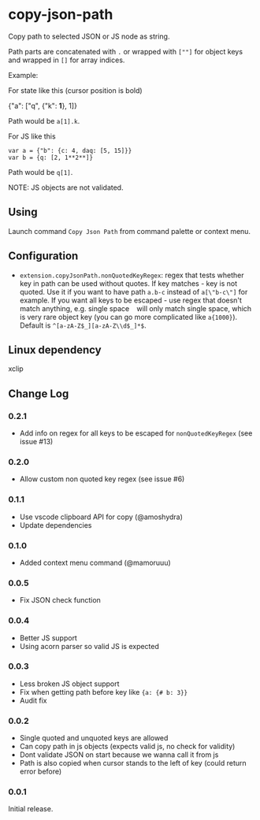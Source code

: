 # copy-json-path

Copy path to selected JSON or JS node as string.

Path parts are concatenated with `.` or wrapped with `[""]` for object keys and wrapped in `[]` for array indices.

Example:

For state like this (cursor position is bold)

{"a": ["q", {"k": **1**}, 1]}

Path would be `a[1].k`.

For JS like this 

```
var a = {"b": {c: 4, daq: [5, 15]}}
var b = {q: [2, 1**2**]}
```

Path would be `q[1]`.

NOTE: JS objects are not validated.

## Using

Launch command `Copy Json Path` from command palette or context menu.

## Configuration

- `extension.copyJsonPath.nonQuotedKeyRegex`: regex that tests whether key in path can be used without quotes. If key matches - key is not quoted. Use it if you want to have path `a.b-c` instead of `a[\"b-c\"]` for example. If you want all keys to be escaped - use regex that doesn't match anything, e.g. single space ` ` will only match single space, which is very rare object key (you can go more complicated like `a{1000}`). Default is `^[a-zA-Z$_][a-zA-Z\\d$_]*$`.

## Linux dependency

xclip

## Change Log

### 0.2.1

- Add info on regex for all keys to be escaped for `nonQuotedKeyRegex` (see issue #13)

### 0.2.0

- Allow custom non quoted key regex (see issue #6)

### 0.1.1

- Use vscode clipboard API for copy (@amoshydra)
- Update dependencies

### 0.1.0

- Added context menu command (@mamoruuu)

### 0.0.5

- Fix JSON check function

### 0.0.4

- Better JS support
- Using acorn parser so valid JS is expected

### 0.0.3

- Less broken JS object support
- Fix when getting path before key like `{a: {# b: 3}}`
- Audit fix

### 0.0.2

- Single quoted and unquoted keys are allowed
- Can copy path in js objects (expects valid js, no check for validity)
- Dont validate JSON on start because we wanna call it from js
- Path is also copied when cursor stands to the left of key (could return error before)

### 0.0.1

Initial release.
